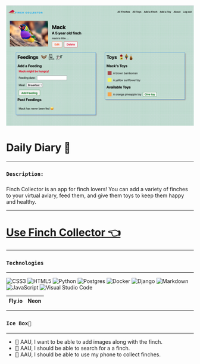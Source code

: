 ![](main_app/static/images/README_files/finches-index.png)

# Daily Diary 🦋

*** 
### `Description:`
##### 

Finch Collector is an app for finch lovers! You can add a variety of finches to your virtual aviary, feed them, and give them toys to keep them happy and healthy.

***

# [Use Finch Collector 👈](https://daily-diary-kb.fly.dev/) 
***

### `Technologies`
***
![CSS3](https://img.shields.io/badge/css3-%231572B6.svg?style=for-the-badge&logo=css3&logoColor=white)
![HTML5](https://img.shields.io/badge/html5-%23E34F26.svg?style=for-the-badge&logo=html5&logoColor=white)
![Python](https://img.shields.io/badge/python-3670A0?style=for-the-badge&logo=python&logoColor=ffdd54)
![Postgres](https://img.shields.io/badge/postgres-%23316192.svg?style=for-the-badge&logo=postgresql&logoColor=white)
![Docker](https://img.shields.io/badge/docker-%230db7ed.svg?style=for-the-badge&logo=docker&logoColor=white)
![Django](https://img.shields.io/badge/django-%23092E20.svg?style=for-the-badge&logo=django&logoColor=white)
![Markdown](https://img.shields.io/badge/markdown-%23000000.svg?style=for-the-badge&logo=markdown&logoColor=white)
![JavaScript](https://img.shields.io/badge/javascript-%23323330.svg?style=for-the-badge&logo=javascript&logoColor=%23F7DF1E)
![Visual Studio Code](https://img.shields.io/badge/Visual%20Studio%20Code-0078d7.svg?style=for-the-badge&logo=visual-studio-code&logoColor=white)


|Fly.io   | Neon | 
|:-------:| -----:|

***
### `Ice Box🧊`
*** 
- [] AAU, I want to be able to add images along with the finch.
- [] AAU, I should be able to search for a a finch.
- [] AAU, I should be able to use my phone to collect finches.
